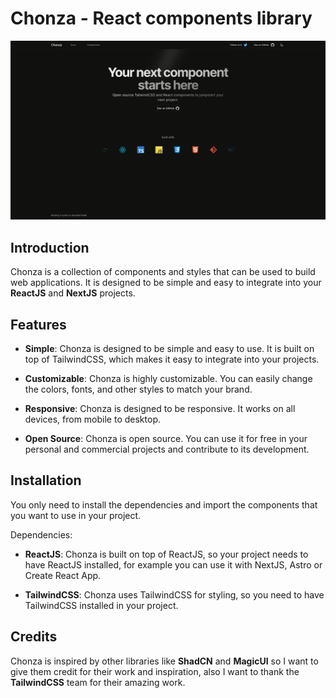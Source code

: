 # Chonza - React components library

![chonza preview](./public/images/hero-img.png)

## Introduction

Chonza is a collection of components and styles that can be used to build web applications. It is designed to be simple and easy to integrate into your **ReactJS** and **NextJS** projects.

## Features

- **Simple**: Chonza is designed to be simple and easy to use. It is built on top of TailwindCSS, which makes it easy to integrate into your projects.

- **Customizable**: Chonza is highly customizable. You can easily change the colors, fonts, and other styles to match your brand.

- **Responsive**: Chonza is designed to be responsive. It works on all devices, from mobile to desktop.

- **Open Source**: Chonza is open source. You can use it for free in your personal and commercial projects and contribute to its development.

## Installation

You only need to install the dependencies and import the components that you want to use in your project.

Dependencies:

- **ReactJS**: Chonza is built on top of ReactJS, so your project needs to have ReactJS installed, for example you can use it with NextJS, Astro or Create React App.

- **TailwindCSS**: Chonza uses TailwindCSS for styling, so you need to have TailwindCSS installed in your project.

## Credits

Chonza is inspired by other libraries like **ShadCN** and **MagicUI** so I want to give them credit for their work and inspiration, also I want to thank the **TailwindCSS** team for their amazing work.

